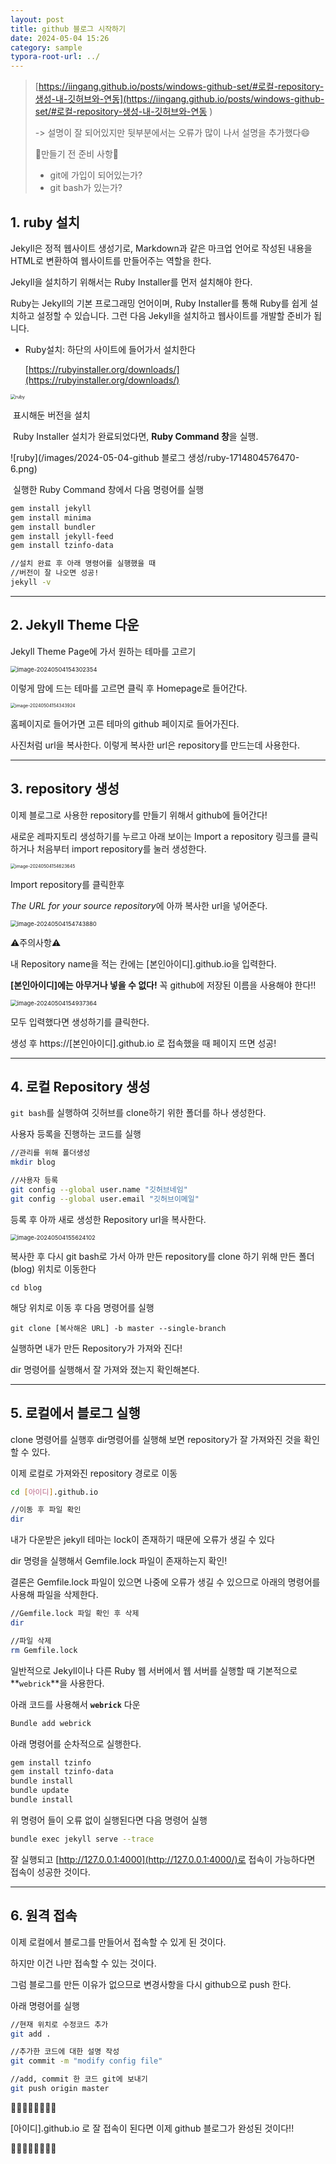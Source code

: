 ```yaml
---
layout: post
title: github 블로그 시작하기
date: 2024-05-04 15:26
category: sample
typora-root-url: ../
---
```






>[https://iingang.github.io/posts/windows-github-set/#로컬-repository-생성-내-깃허브와-연동](https://iingang.github.io/posts/windows-github-set/#로컬-repository-생성-내-깃허브와-연동 ) 
>
>-> 설명이 잘 되어있지만 뒷부분에서는 오류가 많이 나서 설명을 추가했다:smile:
>
>📝만들기 전 준비 사항📝
>
>- git에 가입이 되어있는가?
>- git bash가 있는가?



## 1. ruby 설치



Jekyll은 정적 웹사이트 생성기로, Markdown과 같은 마크업 언어로 작성된 내용을 HTML로 변환하여 웹사이트를 만들어주는 역할을 한다.

Jekyll을 설치하기 위해서는 Ruby Installer를 먼저 설치해야 한다. 

Ruby는 Jekyll의 기본 프로그래밍 언어이며, Ruby Installer를 통해 Ruby를 쉽게 설치하고 설정할 수 있습니다. 그런 다음 Jekyll을 설치하고 웹사이트를 개발할 준비가 됩니다.



- Ruby설치: 하단의 사이트에 들어가서 설치한다

  [https://rubyinstaller.org/downloads/](https://rubyinstaller.org/downloads/)

<img src="/images/2024-05-04-github 블로그 생성/image-20240504153234720.png" alt="ruby" style="zoom:50%;" />

​	표시해둔 버전을 설치

​	Ruby Installer 설치가 완료되었다면, **Ruby Command 창**을 실행.

![ruby](/images/2024-05-04-github 블로그 생성/ruby-1714804576470-6.png)

​	실행한 Ruby Command 창에서 다음 명령어를 실행

```bash
gem install jekyll
gem install minima
gem install bundler
gem install jekyll-feed
gem install tzinfo-data

//설치 완료 후 아래 명령어를 실행했을 때
//버전이 잘 나오면 성공!
jekyll -v 
```



------



## 2. Jekyll Theme 다운



Jekyll Theme Page에 가서 원하는 테마를 고르기



<img src="/images/2024-05-04-github 블로그 생성/image-20240504154302354.png" alt="image-20240504154302354" style="zoom:67%;" />



이렇게 맘에 드는 테마를 고르면 클릭 후 Homepage로 들어간다.

<img src="/images/2024-05-04-github 블로그 생성/image-20240504154343924.png" alt="image-20240504154343924" style="zoom: 50%;" />

홈페이지로 들어가면 고른 테마의 github 페이지로 들어가진다.

사진처럼 url을 복사한다. 이렇게 복사한 url은 repository를 만드는데 사용한다.



---



## 3. repository 생성



이제 블로그로 사용한 repository를 만들기 위해서 github에 들어간다!

새로운 레파지토리 생성하기를 누르고 아래 보이는 Import a repository 링크를 클릭하거나 처음부터 import repository를 눌러 생성한다.

<img src="/images/2024-05-04-github 블로그 생성/image-20240504154623645.png" alt="image-20240504154623645" style="zoom: 50%;" />



Import repository를 클릭한후

*The URL for your source repository*에 아까 복사한 url을 넣어준다.  

<img src="/images/2024-05-04-github 블로그 생성/image-20240504154743880.png" alt="image-20240504154743880" style="zoom:67%;" />



⚠️주의사항⚠️

내 Repository name을 적는 칸에는 [본인아이디].github.io을 입력한다.

**[본인아이디]에는 아무거나 넣을 수 없다!** 꼭 github에 저장된 이름을 사용해야 한다!!

<img src="/images/2024-05-04-github 블로그 생성/image-20240504154937364.png" alt="image-20240504154937364" style="zoom:67%;" />



모두 입력했다면 생성하기를 클릭한다.

생성 후 https://[본인아이디].github.io 로 접속했을 때 페이지 뜨면 성공!



---



## 4. 로컬 Repository 생성



`git bash`를 실행하여 깃허브를 clone하기 위한 폴더를 하나 생성한다.

사용자 등록을 진행하는 코드를 실행

```bash
//관리를 위해 폴더생성
mkdir blog

//사용자 등록
git config --global user.name "깃허브네임"
git config --global user.email "깃허브이메일"
```



등록 후 아까 새로 생성한 Repository url을 복사한다.

<img src="/images/2024-05-04-github 블로그 생성/image-20240504155624102.png" alt="image-20240504155624102" style="zoom:67%;" />



복사한 후 다시 git bash로 가서 아까 만든 repository를 clone 하기 위해 만든 폴더(blog) 위치로 이동한다

```
cd blog
```



해당 위치로 이동 후 다음 명령어를 실행

```
git clone [복사해온 URL] -b master --single-branch
```



실행하면 내가 만든 Repository가 가져와 진다!

dir 명령어를 실행해서 잘 가져와 졌는지 확인해본다.



---



## 5. 로컬에서 블로그 실행



clone 명령어를 실행후 dir명령어를 실행해 보면 repository가 잘 가져와진 것을 확인할 수 있다.

이제 로컬로 가져와진 repository 경로로 이동

```bash
cd [아이디].github.io

//이동 후 파일 확인
dir
```



내가 다운받은 jekyll 테마는 lock이 존재하기 때문에 오류가 생길 수 있다

dir 명령을 실행해서 Gemfile.lock 파일이 존재하는지 확인!

결론은 Gemfile.lock 파일이 있으면 나중에 오류가 생길 수 있으므로 아래의 명령어를 사용해 파일을 삭제한다.

```bash
//Gemfile.lock 파일 확인 후 삭제
dir 

//파일 삭제
rm Gemfile.lock 
```



일반적으로 Jekyll이나 다른 Ruby 웹 서버에서 웹 서버를 실행할 때 기본적으로 **`webrick`**을 사용한다.

아래 코드를 사용해서 **`webrick`** 다운

```bash
Bundle add webrick
```



아래 명령어를 순차적으로 실행한다.

```bash
gem install tzinfo
gem install tzinfo-data
bundle install
bundle update
bundle install
```



위 명령어 들이 오류 없이 실행된다면 다음 명령어 실행

```bash
bundle exec jekyll serve --trace
```



잘 실행되고 [http://127.0.0.1:4000](http://127.0.0.1:4000/)로 접속이 가능하다면 접속이 성공한 것이다.



---



## 6. 원격 접속



이제 로컬에서 블로그를 만들어서 접속할 수 있게 된 것이다.

하지만 이건 나만 접속할 수 있는 것이다.

그럼 블로그를 만든 이유가 없으므로 변경사항을 다시 github으로 push 한다.



아래 명령어를 실행

```bash
//현재 위치로 수정코드 추가
git add . 

//추가한 코드에 대한 설명 작성
git commit -m "modify config file"

//add, commit 한 코드 git에 보내기
git push origin master
```



🎉🎉🎉🎉🎉🎉🎉🎉

[아이디].github.io 로 잘 접속이 된다면 이제 github 블로그가 완성된 것이다!!

🎉🎉🎉🎉🎉🎉🎉🎉
